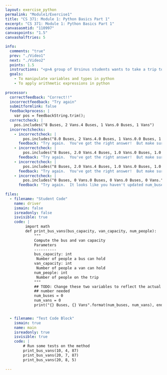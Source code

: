 ```yaml
---
layout: exercise_python
permalink: "Module1/Exercise1"
title: "CS 371: Module 1: Python Basics Part 1"
excerpt: "CS 371: Module 1: Python Basics Part 1"
canvasasmtid: "110997"
canvaspoints: "1.5"
canvashalftries: 5

info:
  comments: "true"
  prev: "./Video1"
  next: "./Video2"
  points: 1.5
  instructions: "<p>A group of Ursinus students wants to take a trip to The Poconos. The school wants students to use as many full buses as they can to hold the students, and anyone who's leftover should take a van.  As an example, suppose 87 students want to go on a field trip, a bus holds 10 people, and a van holds 4 people (yes, I know, these are small buses and vans). Then the most buses we can fill is 8 buses, but there are still 7 people leftover. We need 2 vans to hold those 7 people.</p><p>Modify the code below to compute the correct number of buses and vans.  The code has imported the <code>math</code> library, and you can use <code>math.ceil(number)</code> to round a number up and <code>math.floor(number)</code> to round a number down.  My solution had 3 lines and used the operators %, -, and /, as well as <code>math.ceil</code>.  You could have a few more lines to split stuff up if you wanted.  But you should only need arithmetic operations; no loops, if statements, or anything like that (we will talk about those momentarily)</p>"
  goals:
    - To manipulate variables and types in python
    - To apply arithmetic expressions in python
    
processor:  
  correctfeedback: "Correct!!" 
  incorrectfeedback: "Try again"
  submitformlink: false
  feedbackprocess: | 
    var pos = feedbackString.trim();
  correctcheck: |
    pos.includes("8 Buses, 2 Vans.4 Buses, 1 Vans.0 Buses, 1 Vans")
  incorrectchecks:
    - incorrectcheck: |
        pos.includes("8.0 Buses, 2 Vans.4.0 Buses, 1 Vans.0.0 Buses, 1 Vans")
      feedback: "Try again.  You've got the right answer!  But make sure num_buses is an int by saying <code>num_buses = int(num_buses)</code>." 
    - incorrectcheck: |
        pos.includes("8 Buses, 2.0 Vans.4 Buses, 1.0 Vans.0 Buses, 1.0 Vans")
      feedback: "Try again.  You've got the right answer!  But make sure num_vans is an int by saying <code>num_vans = int(num_vans)</code>." 
    - incorrectcheck: |
        pos.includes("8 Buses, 2.0 Vans.4 Buses, 1.0 Vans.0 Buses, 1.0 Vans")
      feedback: "Try again.  You've got the right answer!  But make sure num_vans and num_buses are ints by saying <code>num_vans = int(num_vans)</code> and <code>num_buses = int(num_buses)</code>." 
    - incorrectcheck: |
        pos.includes("0 Buses, 0 Vans.0 Buses, 0 Vans.0 Buses, 0 Vans.")
      feedback: "Try again.  It looks like you haven't updated num_buses or num_vans" 
 
files:
  - filename: "Student Code"
    name: driver
    ismain: false
    isreadonly: false
    isvisible: true
    code: | 
         import math
         def print_bus_vans(bus_capacity, van_capacity, num_people):
             """
             Compute the bus and van capacity
             Parameters
             ----------
             bus_capacity: int
              Number of people a bus can hold
             van_capacity: int
              Number of people a van can hold
             num_people: int
              Number of people on the trip
             """
             ## TODO: Change these two variables to reflect the actual
             ## number needed
             num_buses = 0
             num_vans = 0
             print("{} Buses, {} Vans".format(num_buses, num_vans), end='.')


  - filename: "Test Code Block"
    ismain: true
    name: main
    isreadonly: true
    isvisible: true
    code: |
        # Run some tests on the method
        print_bus_vans(10, 4, 87)
        print_bus_vans(20, 7, 87)
        print_bus_vans(20, 8, 5)
        
---
```

